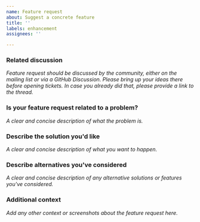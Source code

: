 ```yaml
---
name: Feature request
about: Suggest a concrete feature
title: ''
labels: enhancement
assignees: ''

---
```


<!-- DO NOT SUBMIT SUPPORT REQUESTS OR "HOW TO" QUESTIONS HERE!
Else it might be closed without further notice.

If you have a question look into our wiki
( https://github.com/FluidSynth/fluidsynth/wiki )
or the developer resources
( https://www.fluidsynth.org/api/ )

If you still have a question, need support or want to discuss ideas, contact our mailing list
https://lists.nongnu.org/mailman/listinfo/fluid-dev

or start a GitHub Discussion:
https://github.com/FluidSynth/fluidsynth/discussions

Below is a form that shall help getting relevant information for features together.
Feel free to edit or remove inapplicable/unneeded parts.
-->

### Related discussion
_Feature request should be discussed by the community, either on the mailing
list or via a GitHub Discussion. Please bring up your ideas there before
opening tickets. In case you already did that, please provide a link to the
thread._

### Is your feature request related to a problem?
_A clear and concise description of what the problem is._

### Describe the solution you'd like
_A clear and concise description of what you want to happen._

### Describe alternatives you've considered
_A clear and concise description of any alternative solutions or features you've considered._

### Additional context
_Add any other context or screenshots about the feature request here._
